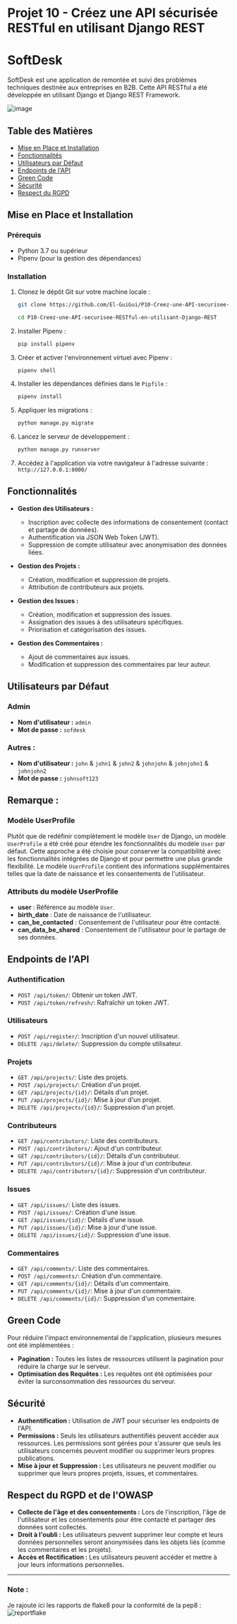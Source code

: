 # Projet 10 - Créez une API sécurisée RESTful en utilisant Django REST

# SoftDesk 
SoftDesk est une application de remontée et suivi des problèmes techniques destinée aux entreprises en B2B. Cette API RESTful a été développée en utilisant Django et Django REST Framework.

![image](https://github.com/El-GuiGui/P10-Creez-une-API-securisee-RESTful-en-utilisant-Django-REST/assets/148984263/0ed9fd2a-0186-4d1f-bd5a-de3eb5534ced)


## Table des Matières

- [Mise en Place et Installation](#mise-en-place-et-installation)
- [Fonctionnalités](#fonctionnalités)
- [Utilisateurs par Défaut](#utilisateurs-par-défaut)
- [Endpoints de l'API](#endpoints-de-lapi)
- [Green Code](#green-code)
- [Sécurité](#sécurité)
- [Respect du RGPD](#respect-du-rgpd)







## Mise en Place et Installation

### Prérequis

- Python 3.7 ou supérieur
- Pipenv (pour la gestion des dépendances)


### Installation


1. Clonez le dépôt Git sur votre machine locale :

    ```bash
    git clone https://github.com/El-GuiGui/P10-Creez-une-API-securisee-RESTful-en-utilisant-Django-REST.git
    ```

    ```bash
    cd P10-Creez-une-API-securisee-RESTful-en-utilisant-Django-REST
    ```



2. Installer Pipenv :
    ```bash
    pip install pipenv
    ```

3. Créer et activer l'environnement virtuel avec Pipenv :
    ```bash
    pipenv shell
    ```

4. Installer les dépendances définies dans le `Pipfile` :
    ```bash
    pipenv install
    ```


5. Appliquer les migrations :
    ```bash
    python manage.py migrate
    ```

4. Lancez le serveur de développement :

    ```bash
    python manage.py runserver
    ```

5. Accédez à l'application via votre navigateur à l'adresse suivante : `http://127.0.0.1:8000/`



## Fonctionnalités

- **Gestion des Utilisateurs :**
  - Inscription avec collecte des informations de consentement (contact et partage de données).
  - Authentification via JSON Web Token (JWT).
  - Suppression de compte utilisateur avec anonymisation des données liées.

- **Gestion des Projets :**
  - Création, modification et suppression de projets.
  - Attribution de contributeurs aux projets.

- **Gestion des Issues :**
  - Création, modification et suppression des issues.
  - Assignation des issues à des utilisateurs spécifiques.
  - Priorisation et catégorisation des issues.

- **Gestion des Commentaires :**
  - Ajout de commentaires aux issues.
  - Modification et suppression des commentaires par leur auteur.


## Utilisateurs par Défaut

### Admin

- **Nom d'utilisateur :** `admin`
- **Mot de passe :** `sofdesk`

### Autres :

- **Nom d'utilisateur :** `john` & `john1` & `john2` & `johnjohn` & `johnjohn1` & `johnjohn2`
- **Mot de passe :** `johnsoft123`

## Remarque :
### Modèle UserProfile

Plutôt que de redéfinir complètement le modèle `User` de Django, un modèle `UserProfile` a été créé pour étendre les fonctionnalités du modèle `User` par défaut. Cette approche a été choisie pour conserver la compatibilité avec les fonctionnalités intégrées de Django et pour permettre une plus grande flexibilité. Le modèle `UserProfile` contient des informations supplémentaires telles que la date de naissance et les consentements de l'utilisateur.

### Attributs du modèle UserProfile

- **user** : Référence au modèle `User`.
- **birth_date** : Date de naissance de l'utilisateur.
- **can_be_contacted** : Consentement de l'utilisateur pour être contacté.
- **can_data_be_shared** : Consentement de l'utilisateur pour le partage de ses données.

## Endpoints de l'API

### Authentification

- `POST /api/token/`: Obtenir un token JWT.
- `POST /api/token/refresh/`: Rafraîchir un token JWT.

### Utilisateurs

- `POST /api/register/`: Inscription d'un nouvel utilisateur.
- `DELETE /api/delete/`: Suppression du compte utilisateur.

### Projets

- `GET /api/projects/`: Liste des projets.
- `POST /api/projects/`: Création d'un projet.
- `GET /api/projects/{id}/`: Détails d'un projet.
- `PUT /api/projects/{id}/`: Mise à jour d'un projet.
- `DELETE /api/projects/{id}/`: Suppression d'un projet.

### Contributeurs

- `GET /api/contributors/`: Liste des contributeurs.
- `POST /api/contributors/`: Ajout d'un contributeur.
- `GET /api/contributors/{id}/`: Détails d'un contributeur.
- `PUT /api/contributors/{id}/`: Mise à jour d'un contributeur.
- `DELETE /api/contributors/{id}/`: Suppression d'un contributeur.

### Issues

- `GET /api/issues/`: Liste des issues.
- `POST /api/issues/`: Création d'une issue.
- `GET /api/issues/{id}/`: Détails d'une issue.
- `PUT /api/issues/{id}/`: Mise à jour d'une issue.
- `DELETE /api/issues/{id}/`: Suppression d'une issue.

### Commentaires

- `GET /api/comments/`: Liste des commentaires.
- `POST /api/comments/`: Création d'un commentaire.
- `GET /api/comments/{id}/`: Détails d'un commentaire.
- `PUT /api/comments/{id}/`: Mise à jour d'un commentaire.
- `DELETE /api/comments/{id}/`: Suppression d'un commentaire.

## Green Code

Pour réduire l'impact environnemental de l'application, plusieurs mesures ont été implémentées :

- **Pagination :** Toutes les listes de ressources utilisent la pagination pour réduire la charge sur le serveur.
- **Optimisation des Requêtes :** Les requêtes ont été optimisées pour éviter la surconsommation des ressources du serveur.

## Sécurité

- **Authentification :** Utilisation de JWT pour sécuriser les endpoints de l'API.
- **Permissions :** Seuls les utilisateurs authentifiés peuvent accéder aux ressources. Les permissions sont gérées pour s'assurer que seuls les utilisateurs concernés peuvent modifier ou supprimer leurs propres publications.
- **Mise à jour et Suppression :** Les utilisateurs ne peuvent modifier ou supprimer que leurs propres projets, issues, et commentaires.

## Respect du RGPD et de l'OWASP

- **Collecte de l'âge et des consentements :** Lors de l'inscription, l'âge de l'utilisateur et les consentements pour être contacté et partager des données sont collectés.
- **Droit à l'oubli :** Les utilisateurs peuvent supprimer leur compte et leurs données personnelles seront anonymisées dans les objets liés (comme les commentaires et les projets).
- **Accès et Rectification :** Les utilisateurs peuvent accéder et mettre à jour leurs informations personnelles.

---


### Note : 



Je rajoute ici les rapports de flake8 pour la conformité de la pep8 :
![reportflake](image.png)